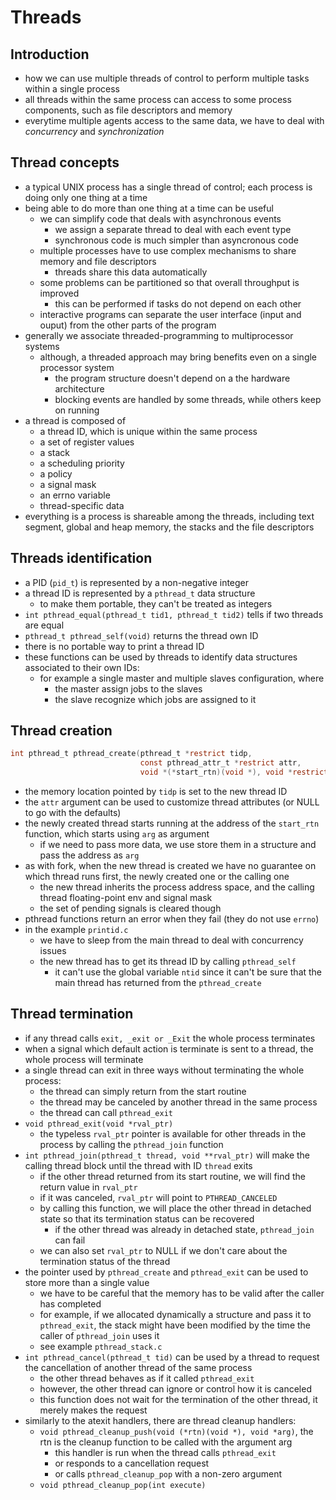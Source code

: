 # Threads

## Introduction

* how we can use multiple threads of control to perform multiple tasks within a single process
* all threads within the same process can access to some process components, such as file descriptors and memory
* everytime multiple agents access to the same data, we have to deal with _concurrency_ and _synchronization_

## Thread concepts

* a typical UNIX process has a single thread of control; each process is doing only one thing at a time
* being able to do more than one thing at a time can be useful
  * we can simplify code that deals with asynchronous events
    * we assign a separate thread to deal with each event type
    * synchronous code is much simpler than asyncronous code
  * multiple processes have to use complex mechanisms to share memory and file descriptors
    * threads share this data automatically
  * some problems can be partitioned so that overall throughput is improved
    * this can be performed if tasks do not depend on each other
  * interactive programs can separate the user interface (input and ouput) from the other parts of the program
* generally we associate threaded-programming to multiprocessor systems
  * although, a threaded approach may bring benefits even on a single processor system
    * the program structure doesn't depend on a the hardware architecture
    * blocking events are handled by some threads, while others keep on running
* a thread is composed of
  * a thread ID, which is unique within the same process
  * a set of register values
  * a stack
  * a scheduling priority
  * a policy
  * a signal mask
  * an errno variable
  * thread-specific data
* everything is a process is shareable among the threads, including text segment, global and heap memory, the stacks and the file descriptors

## Threads identification

* a PID (`pid_t`) is represented by a non-negative integer
* a thread ID is represented by a `pthread_t` data structure
  * to make them portable, they can't be treated as integers
* `int pthread_equal(pthread_t tid1, pthread_t tid2)` tells if two threads are equal
* `pthread_t pthread_self(void)` returns the thread own ID
* there is no portable way to print a thread ID
* these functions can be used by threads to identify data structures associated to their own IDs:
  * for example a single master and multiple slaves configuration, where
    * the master assign jobs to the slaves
    * the slave recognize which jobs are assigned to it

## Thread creation

```c
int pthread_t pthread_create(pthread_t *restrict tidp,
                             const pthread_attr_t *restrict attr,
                             void *(*start_rtn)(void *), void *restrict arg)
```
* the memory location pointed by `tidp` is set to the new thread ID
* the `attr` argument can be used to customize thread attributes (or NULL to go with the defaults)
* the newly created thread starts running at the address of the `start_rtn` function, which starts using `arg` as argument
  * if we need to pass more data, we use store them in a structure and pass the address as `arg`
* as with fork, when the new thread is created we have no guarantee on which thread runs first, the newly created one or the calling one
  * the new thread inherits the process address space, and the calling thread floating-point env and signal mask
  * the set of pending signals is cleared though
* pthread functions return an error when they fail (they do not use `errno`)
* in the example `printid.c`
  * we have to sleep from the main thread to deal with concurrency issues
  * the new thread has to get its thread ID by calling `pthread_self`
    * it can't use the global variable `ntid` since it can't be sure that the main thread has returned from the `pthread_create`

## Thread termination

* if any thread calls `exit, _exit or _Exit` the whole process terminates
* when a signal which default action is terminate is sent to a thread, the whole process will terminate
* a single thread can exit in three ways without terminating the whole process:
  * the thread can simply return from the start routine
  * the thread may be canceled by another thread in the same process
  * the thread can call `pthread_exit`
* `void pthread_exit(void *rval_ptr)`
  * the typeless `rval_ptr` pointer is available for other threads in the process by calling the `pthread_join` function
* `int pthread_join(pthread_t thread, void **rval_ptr)` will make the calling thread block until the thread with ID `thread` exits
  * if the other thread returned from its start routine, we will find the return value in `rval_ptr`
  * if it was canceled, `rval_ptr` will point to `PTHREAD_CANCELED`
  * by calling this function, we will place the other thread in detached state so that its termination status can be recovered
    * if the other thread was already in detached state, `pthread_join` can fail
  * we can also set `rval_ptr` to NULL if we don't care about the termination status of the thread
* the pointer used by `pthread_create` and `pthread_exit` can be used to store more than a single value
  * we have to be careful that the memory has to be valid after the caller has completed
  * for example, if we allocated dynamically a structure and pass it to `pthread_exit`, the stack might have been modified by the time the caller of `pthread_join` uses it
  * see example `pthread_stack.c`
* `int pthread_cancel(pthread_t tid)` can be used by a thread to request the cancellation of another thread of the same process
  * the other thread behaves as if it called `pthread_exit`
  * however, the other thread can ignore or control how it is canceled
  * this function does not wait for the termination of the other thread, it merely makes the request
* similarly to the atexit handlers, there are thread cleanup handlers:
  * `void pthread_cleanup_push(void (*rtn)(void *), void *arg)`, the rtn is the cleanup function to be called with the argument arg
    * this handler is run when the thread calls `pthread_exit`
    * or responds to a cancellation request
    * or calls `pthread_cleanup_pop` with a non-zero argument
  * `void pthread_cleanup_pop(int execute)`
